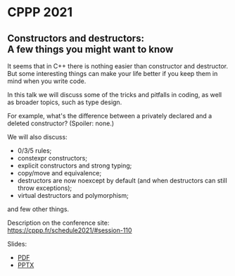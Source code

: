 # CPPP 2021

## Constructors and destructors:<br>A few things you might want to know

It seems that in C++ there is nothing easier than constructor and destructor. But some interesting things can make your life better if you keep them in mind when you write code.

In this talk we will discuss some of the tricks and pitfalls in coding, as well as broader topics, such as type design.

For example, what's the difference between a privately declared and a deleted constructor? (Spoiler: none.)

We will also discuss:

* 0/3/5 rules;
* constexpr constructors;
* explicit constructors and strong typing;
* copy/move and equivalence;
* destructors are now noexcept by default (and when destructors can still throw exceptions);
* virtual destructors and polymorphism;

and few other things.

Description on the conference site:\
[https://cppp.fr/<wbr>schedule2021/<wbr>#session-110](https://cppp.fr/schedule2021/#session-110)

Slides:
* [PDF](Constructors%20and%20destructors-A%20few%20things%20you%20might%20want%20to%20know.pdf)
* [PPTX](Constructors%20and%20destructors-A%20few%20things%20you%20might%20want%20to%20know.pptx)
